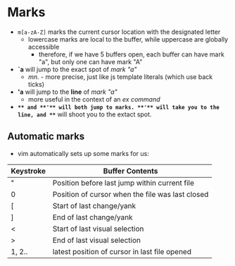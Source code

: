
# Marks
- `m[a-zA-Z]` marks the current cursor location with the designated letter
    - lowercase marks are local to the buffer, while uppercase are globally accessible
        - therefore, if we have 5 buffers open, each buffer can have mark "a", but only one can have mark "A"
- **`a** will jump to the exact spot of *mark "a"*
    - *mn.* - more precise, just like js template literals (which use back ticks)
- **'a** will jump to the **line** of *mark "a"*
    - more useful in the context of an *ex command*
- **`** and **'** will both jump to marks. **'** will take you to the line, and **`** will shoot you to the extact spot.

## Automatic marks
- vim automatically sets up some marks for us:

| Keystroke | Buffer Contents                               |
| --------- | --------------------------------------------- |
| "         | Position before last jump within current file |
| 0         | Position of cursor when the file was last closed|
| [         | Start of last change/yank                     |
| ]         | End of last change/yank                       |
| <         | Start of last visual selection                |
| >         | End of last visual selection                  |
| 1, 2..    | latest position of cursor in last file opened |
